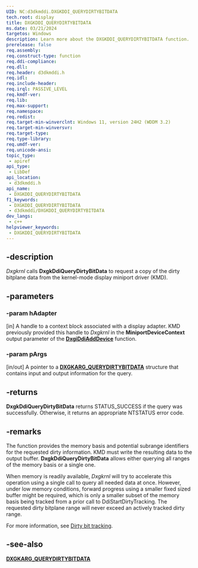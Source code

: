 ```yaml
---
UID: NC:d3dkmddi.DXGKDDI_QUERYDIRTYBITDATA
tech.root: display
title: DXGKDDI_QUERYDIRTYBITDATA
ms.date: 03/21/2024
targetos: Windows
description: Learn more about the DXGKDDI_QUERYDIRTYBITDATA function.
prerelease: false
req.assembly: 
req.construct-type: function
req.ddi-compliance: 
req.dll: 
req.header: d3dkmddi.h
req.idl: 
req.include-header: 
req.irql: PASSIVE_LEVEL
req.kmdf-ver: 
req.lib: 
req.max-support: 
req.namespace: 
req.redist: 
req.target-min-winverclnt: Windows 11, version 24H2 (WDDM 3.2)
req.target-min-winversvr: 
req.target-type: 
req.type-library: 
req.umdf-ver: 
req.unicode-ansi: 
topic_type:
 - apiref
api_type:
 - LibDef
api_location:
 - d3dkmddi.h
api_name:
 - DXGKDDI_QUERYDIRTYBITDATA
f1_keywords:
 - DXGKDDI_QUERYDIRTYBITDATA
 - d3dkmddi/DXGKDDI_QUERYDIRTYBITDATA
dev_langs:
 - c++
helpviewer_keywords:
 - DXGKDDI_QUERYDIRTYBITDATA
---
```


## -description

*Dxgkrnl* calls **DxgkDdiQueryDirtyBitData** to request a copy of the dirty bitplane data from the kernel-mode display miniport driver (KMD).

## -parameters

### -param hAdapter

[in] A handle to a context block associated with a display adapter. KMD previously provided this handle to *Dxgkrnl* in the **MiniportDeviceContext** output parameter of the [**DxgiDdiAddDevice**](../dispmprt/nc-dispmprt-dxgkddi_add_device.md) function.

### -param pArgs

[in/out] A pointer to a [**DXGKARG_QUERYDIRTYBITDATA**](ns-d3dkmddi-dxgkarg_querydirtybitdata.md) structure that contains input and output information for the query.

## -returns

**DxgkDdiQueryDirtyBitData** returns STATUS_SUCCESS if the query was successfully. Otherwise, it returns an appropriate NTSTATUS error code.

## -remarks

The function provides the memory basis and potential subrange identifiers for the requested dirty information. KMD must write the resulting data to the output buffer. **DxgkDdiQueryDirtyBitData** allows either querying all ranges of the memory basis or a single one.

When memory is readily available, *Dxgkrnl* will try to accelerate this operation using a single call to query all needed data at once. However, under low memory conditions, forward progress using a smaller fixed sized buffer might be required, which is only a smaller subset of the memory basis being tracked from a prior call to DdiStartDirtyTracking. The requested dirty bitplane range will never exceed an actively tracked dirty range.

For more information, see [Dirty bit tracking](/windows-hardware/drivers/display/dirty-bit-tracking).

## -see-also

[**DXGKARG_QUERYDIRTYBITDATA**](ns-d3dkmddi-dxgkarg_querydirtybitdata.md)
